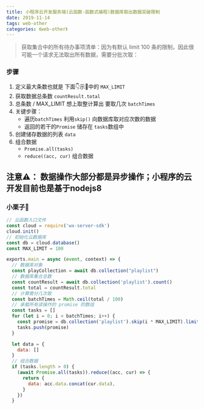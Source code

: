 ```yaml
---
title: 小程序云开发服务端(云函数-函数式编程)数据库取出数据突破限制
date: 2019-11-14
tags: web-other
categories: 《web-other》
---
```




> 获取集合中的所有待办事项清单：因为有默认 limit 100 条的限制，因此很可能一个请求无法取出所有数据，需要分批次取：

### 步骤
1. 定义最大条数也就是 下面👇示🌰中的 `MAX_LIMIT`
2. 获取数据总条数  `countResult.total`
3.  总条数 / MAX_LIMIT 想上取整计算出 要取几次 `batchTimes`
4. 关键步骤：
	- 遍历`batchTimes` 利用`skip()` 向数据库取对应次数的数据
	- 返回的若干的`Promise` 储存在 `tasks`数组中
5. 创建储存数据的列表 `data`
6. 组合数据
	- `Promise.all(tasks)` 
	- `reduce((acc, cur)` 组合数据


注意⚠️： 数据操作大部分都是异步操作；小程序的云开发目前也是基于nodejs8
---

### 小栗子🌰
```js
// 云函数入口文件
const cloud = require('wx-server-sdk')
cloud.init()
// 初始化云数据库
const db = cloud.database()
const MAX_LIMIT = 100

exports.main = async (event, context) => {
  // 数据库对象
  const playCollection = await db.collection("playlist")
  // 数据库集合总数
  const countResult = await db.collection('playlist').count()
  const total = countResult.total
  // 计算需分几次取
  const batchTimes = Math.ceil(total / 100)
  // 承载所有读操作的 promise 的数组
  const tasks = []
  for (let i = 0; i < batchTimes; i++) {
    const promise = db.collection('playlist').skip(i * MAX_LIMIT).limit(MAX_LIMIT).get()
    tasks.push(promise)
  }

  let data = {
    data: []
  }
  // 组合数据
  if (tasks.length > 0) {
    (await Promise.all(tasks)).reduce((acc, cur) => {
      return {
        data: acc.data.concat(cur.data),
      }
    })
  }

```